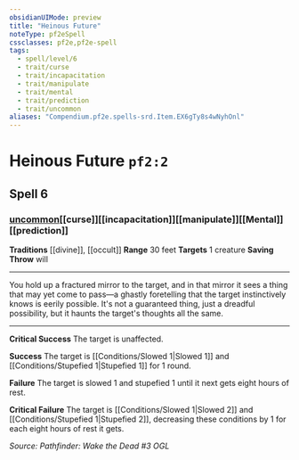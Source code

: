 ```yaml
---
obsidianUIMode: preview
title: "Heinous Future"
noteType: pf2eSpell
cssclasses: pf2e,pf2e-spell
tags:
  - spell/level/6
  - trait/curse
  - trait/incapacitation
  - trait/manipulate
  - trait/mental
  - trait/prediction
  - trait/uncommon
aliases: "Compendium.pf2e.spells-srd.Item.EX6gTy8s4wNyhOnl" 
---
```

# Heinous Future  `pf2:2`  
## Spell 6
### [uncommon](uncommon "Uncommon Rarity Trait")[[curse]][[incapacitation]][[manipulate]][[Mental]][[prediction]]
**Traditions** [[divine]], [[occult]]
**Range** 30 feet
**Targets** 1 creature
**Saving Throw**  will
* * * 
You hold up a fractured mirror to the target, and in that mirror it sees a thing that may yet come to pass—a ghastly foretelling that the target instinctively knows is eerily possible. It's not a guaranteed thing, just a dreadful possibility, but it haunts the target's thoughts all the same.

* * *

**Critical Success** The target is unaffected.

**Success** The target is [[Conditions/Slowed 1|Slowed 1]] and [[Conditions/Stupefied 1|Stupefied 1]] for 1 round.

**Failure** The target is slowed 1 and stupefied 1 until it next gets eight hours of rest.

**Critical Failure** The target is [[Conditions/Slowed 1|Slowed 2]] and [[Conditions/Stupefied 1|Stupefied 2]], decreasing these conditions by 1 for each eight hours of rest it gets.

*Source: Pathfinder: Wake the Dead #3*
*OGL*